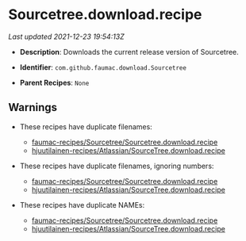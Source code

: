 # Sourcetree.download.recipe

_Last updated 2021-12-23 19:54:13Z_

- **Description**: Downloads the current release version of Sourcetree.

- **Identifier**: `com.github.faumac.download.Sourcetree`

- **Parent Recipes**: `None`
## Warnings

- These recipes have duplicate filenames:
    - [faumac-recipes/Sourcetree/Sourcetree.download.recipe](/autopkg-dupe-tracker/faumac-recipes/Sourcetree/Sourcetree.download.recipe)
    - [hjuutilainen-recipes/Atlassian/SourceTree.download.recipe](/autopkg-dupe-tracker/hjuutilainen-recipes/Atlassian/SourceTree.download.recipe)

- These recipes have duplicate filenames, ignoring numbers:
    - [faumac-recipes/Sourcetree/Sourcetree.download.recipe](/autopkg-dupe-tracker/faumac-recipes/Sourcetree/Sourcetree.download.recipe)
    - [hjuutilainen-recipes/Atlassian/SourceTree.download.recipe](/autopkg-dupe-tracker/hjuutilainen-recipes/Atlassian/SourceTree.download.recipe)

- These recipes have duplicate NAMEs:
    - [faumac-recipes/Sourcetree/Sourcetree.download.recipe](/autopkg-dupe-tracker/faumac-recipes/Sourcetree/Sourcetree.download.recipe)
    - [hjuutilainen-recipes/Atlassian/SourceTree.download.recipe](/autopkg-dupe-tracker/hjuutilainen-recipes/Atlassian/SourceTree.download.recipe)